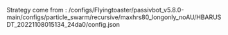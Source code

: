 Strategy come from : /configs/Flyingtoaster/passivbot_v5.8.0-main/configs/particle_swarm/recursive/maxhrs80_longonly_noAU/HBARUSDT_20221108015134_24da0/config.json